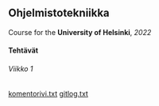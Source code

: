 ## Ohjelmistotekniikka
Course for the **University of Helsinki**, *2022* 

#### Tehtävät
###### Viikko 1
[komentorivi.txt](https://github.com/msslotboom/ot-harjoitustyo/blob/master/laskarit/viikko1/komentorivi.txt)
[gitlog.txt](https://github.com/msslotboom/ot-harjoitustyo/blob/master/laskarit/viikko1/gitlog.txt)
